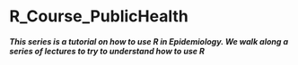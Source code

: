 # R_Course_PublicHealth

##### This series is a tutorial on how to use R in Epidemiology. We walk along a series of lectures to try to understand how to use R 

